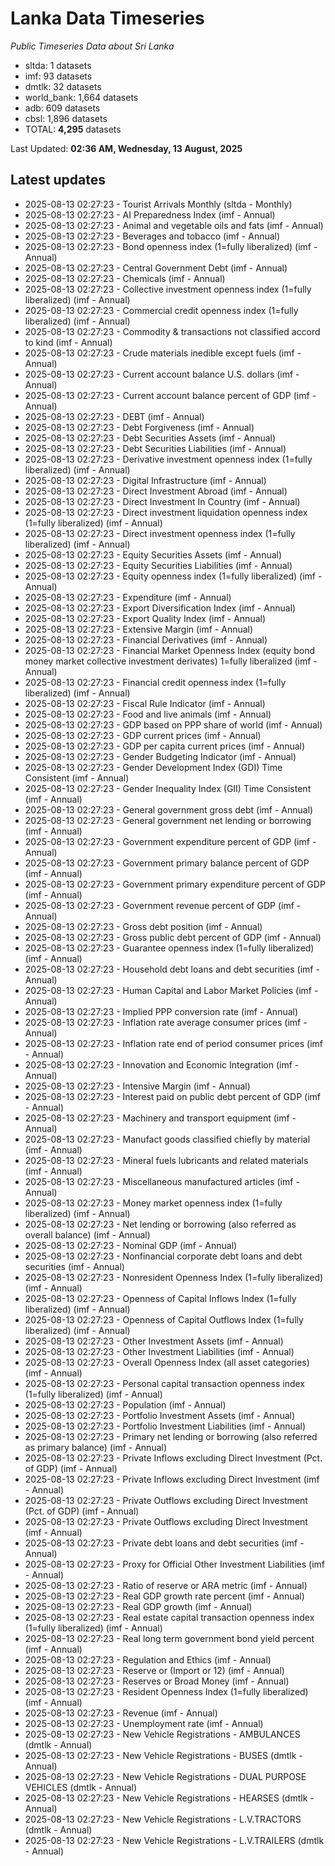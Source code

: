 # Lanka Data Timeseries
*Public Timeseries Data about Sri Lanka*

* sltda: 1 datasets
* imf: 93 datasets
* dmtlk: 32 datasets
* world_bank: 1,664 datasets
* adb: 609 datasets
* cbsl: 1,896 datasets
* TOTAL: **4,295** datasets

Last Updated: **02:36 AM, Wednesday, 13 August, 2025**

## Latest updates

* 2025-08-13 02:27:23 - Tourist Arrivals Monthly (sltda - Monthly)
* 2025-08-13 02:27:23 - AI Preparedness Index (imf - Annual)
* 2025-08-13 02:27:23 - Animal and vegetable oils and fats (imf - Annual)
* 2025-08-13 02:27:23 - Beverages and tobacco (imf - Annual)
* 2025-08-13 02:27:23 - Bond openness index (1=fully liberalized) (imf - Annual)
* 2025-08-13 02:27:23 - Central Government Debt (imf - Annual)
* 2025-08-13 02:27:23 - Chemicals (imf - Annual)
* 2025-08-13 02:27:23 - Collective investment openness index (1=fully liberalized) (imf - Annual)
* 2025-08-13 02:27:23 - Commercial credit openness index (1=fully liberalized) (imf - Annual)
* 2025-08-13 02:27:23 - Commodity & transactions not classified accord to kind (imf - Annual)
* 2025-08-13 02:27:23 - Crude materials inedible except fuels (imf - Annual)
* 2025-08-13 02:27:23 - Current account balance U.S. dollars (imf - Annual)
* 2025-08-13 02:27:23 - Current account balance percent of GDP (imf - Annual)
* 2025-08-13 02:27:23 - DEBT (imf - Annual)
* 2025-08-13 02:27:23 - Debt Forgiveness (imf - Annual)
* 2025-08-13 02:27:23 - Debt Securities Assets (imf - Annual)
* 2025-08-13 02:27:23 - Debt Securities Liabilities (imf - Annual)
* 2025-08-13 02:27:23 - Derivative investment openness index (1=fully liberalized) (imf - Annual)
* 2025-08-13 02:27:23 - Digital Infrastructure (imf - Annual)
* 2025-08-13 02:27:23 - Direct Investment Abroad (imf - Annual)
* 2025-08-13 02:27:23 - Direct Investment In Country (imf - Annual)
* 2025-08-13 02:27:23 - Direct investment liquidation openness index (1=fully liberalized) (imf - Annual)
* 2025-08-13 02:27:23 - Direct investment openness index (1=fully liberalized) (imf - Annual)
* 2025-08-13 02:27:23 - Equity Securities Assets (imf - Annual)
* 2025-08-13 02:27:23 - Equity Securities Liabilities (imf - Annual)
* 2025-08-13 02:27:23 - Equity openness index (1=fully liberalized) (imf - Annual)
* 2025-08-13 02:27:23 - Expenditure (imf - Annual)
* 2025-08-13 02:27:23 - Export Diversification Index (imf - Annual)
* 2025-08-13 02:27:23 - Export Quality Index (imf - Annual)
* 2025-08-13 02:27:23 - Extensive Margin (imf - Annual)
* 2025-08-13 02:27:23 - Financial Derivatives (imf - Annual)
* 2025-08-13 02:27:23 - Financial Market Openness Index (equity bond money market collective investment derivates) 1=fully liberalized (imf - Annual)
* 2025-08-13 02:27:23 - Financial credit openness index (1=fully liberalized) (imf - Annual)
* 2025-08-13 02:27:23 - Fiscal Rule Indicator (imf - Annual)
* 2025-08-13 02:27:23 - Food and live animals (imf - Annual)
* 2025-08-13 02:27:23 - GDP based on PPP share of world (imf - Annual)
* 2025-08-13 02:27:23 - GDP current prices (imf - Annual)
* 2025-08-13 02:27:23 - GDP per capita current prices (imf - Annual)
* 2025-08-13 02:27:23 - Gender Budgeting Indicator (imf - Annual)
* 2025-08-13 02:27:23 - Gender Development Index (GDI) Time Consistent (imf - Annual)
* 2025-08-13 02:27:23 - Gender Inequality Index (GII) Time Consistent (imf - Annual)
* 2025-08-13 02:27:23 - General government gross debt (imf - Annual)
* 2025-08-13 02:27:23 - General government net lending or borrowing (imf - Annual)
* 2025-08-13 02:27:23 - Government expenditure percent of GDP (imf - Annual)
* 2025-08-13 02:27:23 - Government primary balance percent of GDP (imf - Annual)
* 2025-08-13 02:27:23 - Government primary expenditure percent of GDP (imf - Annual)
* 2025-08-13 02:27:23 - Government revenue percent of GDP (imf - Annual)
* 2025-08-13 02:27:23 - Gross debt position (imf - Annual)
* 2025-08-13 02:27:23 - Gross public debt percent of GDP (imf - Annual)
* 2025-08-13 02:27:23 - Guarantee openness index (1=fully liberalized) (imf - Annual)
* 2025-08-13 02:27:23 - Household debt loans and debt securities (imf - Annual)
* 2025-08-13 02:27:23 - Human Capital and Labor Market Policies (imf - Annual)
* 2025-08-13 02:27:23 - Implied PPP conversion rate (imf - Annual)
* 2025-08-13 02:27:23 - Inflation rate average consumer prices (imf - Annual)
* 2025-08-13 02:27:23 - Inflation rate end of period consumer prices (imf - Annual)
* 2025-08-13 02:27:23 - Innovation and Economic Integration (imf - Annual)
* 2025-08-13 02:27:23 - Intensive Margin (imf - Annual)
* 2025-08-13 02:27:23 - Interest paid on public debt percent of GDP (imf - Annual)
* 2025-08-13 02:27:23 - Machinery and transport equipment (imf - Annual)
* 2025-08-13 02:27:23 - Manufact goods classified chiefly by material (imf - Annual)
* 2025-08-13 02:27:23 - Mineral fuels lubricants and related materials (imf - Annual)
* 2025-08-13 02:27:23 - Miscellaneous manufactured articles (imf - Annual)
* 2025-08-13 02:27:23 - Money market openness index (1=fully liberalized) (imf - Annual)
* 2025-08-13 02:27:23 - Net lending or borrowing (also referred as overall balance) (imf - Annual)
* 2025-08-13 02:27:23 - Nominal GDP (imf - Annual)
* 2025-08-13 02:27:23 - Nonfinancial corporate debt loans and debt securities (imf - Annual)
* 2025-08-13 02:27:23 - Nonresident Openness Index (1=fully liberalized) (imf - Annual)
* 2025-08-13 02:27:23 - Openness of Capital Inflows Index (1=fully liberalized) (imf - Annual)
* 2025-08-13 02:27:23 - Openness of Capital Outflows Index (1=fully liberalized) (imf - Annual)
* 2025-08-13 02:27:23 - Other Investment Assets (imf - Annual)
* 2025-08-13 02:27:23 - Other Investment Liabilities (imf - Annual)
* 2025-08-13 02:27:23 - Overall Openness Index (all asset categories) (imf - Annual)
* 2025-08-13 02:27:23 - Personal capital transaction openness index (1=fully liberalized) (imf - Annual)
* 2025-08-13 02:27:23 - Population (imf - Annual)
* 2025-08-13 02:27:23 - Portfolio Investment Assets (imf - Annual)
* 2025-08-13 02:27:23 - Portfolio Investment Liabilities (imf - Annual)
* 2025-08-13 02:27:23 - Primary net lending or borrowing (also referred as primary balance) (imf - Annual)
* 2025-08-13 02:27:23 - Private Inflows excluding Direct Investment (Pct. of GDP) (imf - Annual)
* 2025-08-13 02:27:23 - Private Inflows excluding Direct Investment (imf - Annual)
* 2025-08-13 02:27:23 - Private Outflows excluding Direct Investment (Pct. of GDP) (imf - Annual)
* 2025-08-13 02:27:23 - Private Outflows excluding Direct Investment (imf - Annual)
* 2025-08-13 02:27:23 - Private debt loans and debt securities (imf - Annual)
* 2025-08-13 02:27:23 - Proxy for Official Other Investment Liabilities (imf - Annual)
* 2025-08-13 02:27:23 - Ratio of reserve or ARA metric (imf - Annual)
* 2025-08-13 02:27:23 - Real GDP growth rate percent (imf - Annual)
* 2025-08-13 02:27:23 - Real GDP growth (imf - Annual)
* 2025-08-13 02:27:23 - Real estate capital transaction openness index (1=fully liberalized) (imf - Annual)
* 2025-08-13 02:27:23 - Real long term government bond yield percent (imf - Annual)
* 2025-08-13 02:27:23 - Regulation and Ethics (imf - Annual)
* 2025-08-13 02:27:23 - Reserve or (Import or 12) (imf - Annual)
* 2025-08-13 02:27:23 - Reserves or Broad Money (imf - Annual)
* 2025-08-13 02:27:23 - Resident Openness Index (1=fully liberalized) (imf - Annual)
* 2025-08-13 02:27:23 - Revenue (imf - Annual)
* 2025-08-13 02:27:23 - Unemployment rate (imf - Annual)
* 2025-08-13 02:27:23 - New Vehicle Registrations - AMBULANCES (dmtlk - Annual)
* 2025-08-13 02:27:23 - New Vehicle Registrations - BUSES (dmtlk - Annual)
* 2025-08-13 02:27:23 - New Vehicle Registrations - DUAL PURPOSE VEHICLES (dmtlk - Annual)
* 2025-08-13 02:27:23 - New Vehicle Registrations - HEARSES (dmtlk - Annual)
* 2025-08-13 02:27:23 - New Vehicle Registrations - L.V.TRACTORS (dmtlk - Annual)
* 2025-08-13 02:27:23 - New Vehicle Registrations - L.V.TRAILERS (dmtlk - Annual)